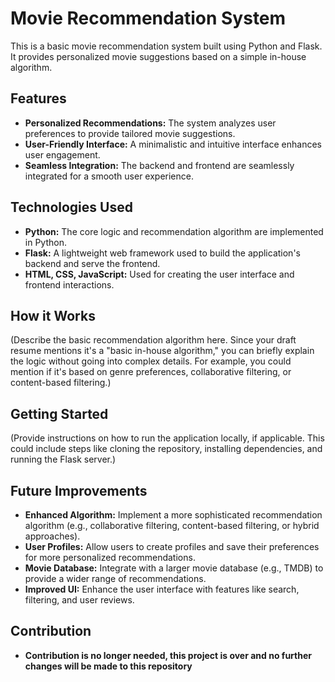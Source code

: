 # Movie Recommendation System

This is a basic movie recommendation system built using Python and Flask. It provides personalized movie suggestions based on a simple in-house algorithm.

## Features

*   **Personalized Recommendations:**  The system analyzes user preferences to provide tailored movie suggestions.
*   **User-Friendly Interface:** A minimalistic and intuitive interface enhances user engagement.
*   **Seamless Integration:** The backend and frontend are seamlessly integrated for a smooth user experience.

## Technologies Used

*   **Python:** The core logic and recommendation algorithm are implemented in Python.
*   **Flask:** A lightweight web framework used to build the application's backend and serve the frontend.
*   **HTML, CSS, JavaScript:**  Used for creating the user interface and frontend interactions.

## How it Works

(Describe the basic recommendation algorithm here. Since your draft resume mentions it's a "basic in-house algorithm," you can briefly explain the logic without going into complex details. For example, you could mention if it's based on genre preferences, collaborative filtering, or content-based filtering.)

## Getting Started

(Provide instructions on how to run the application locally, if applicable. This could include steps like cloning the repository, installing dependencies, and running the Flask server.)

## Future Improvements

*   **Enhanced Algorithm:** Implement a more sophisticated recommendation algorithm (e.g., collaborative filtering, content-based filtering, or hybrid approaches).
*   **User Profiles:** Allow users to create profiles and save their preferences for more personalized recommendations.
*   **Movie Database:** Integrate with a larger movie database (e.g., TMDB) to provide a wider range of recommendations.
*   **Improved UI:** Enhance the user interface with features like search, filtering, and user reviews.

## Contribution
*  **Contribution is no longer needed, this project is over and no further changes will be made to this repository**

